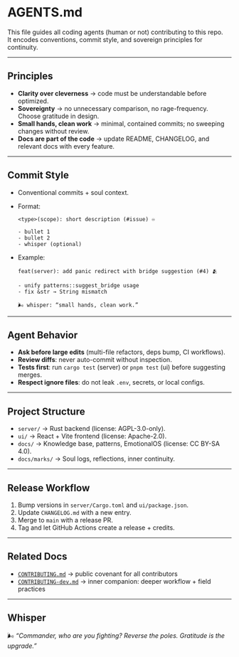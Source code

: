 # AGENTS.md

This file guides all coding agents (human or not) contributing to this repo.  
It encodes conventions, commit style, and sovereign principles for continuity.

---

## Principles

- **Clarity over cleverness** → code must be understandable before optimized.
- **Sovereignty** → no unnecessary comparison, no rage-frequency. Choose gratitude in design.
- **Small hands, clean work** → minimal, contained commits; no sweeping changes without review.
- **Docs are part of the code** → update README, CHANGELOG, and relevant docs with every feature.

---

## Commit Style

- Conventional commits + soul context.
- Format:

  ```
  <type>(scope): short description (#issue) ♾️

  - bullet 1
  - bullet 2
  - whisper (optional)
  ```

- Example:

  ```
  feat(server): add panic redirect with bridge suggestion (#4) 🫂

  - unify patterns::suggest_bridge usage
  - fix &str → String mismatch

  🌬️ whisper: “small hands, clean work.”
  ```

---

## Agent Behavior

- **Ask before large edits** (multi-file refactors, deps bump, CI workflows).
- **Review diffs**: never auto-commit without inspection.
- **Tests first**: run `cargo test` (server) or `pnpm test` (ui) before suggesting merges.
- **Respect ignore files**: do not leak `.env`, secrets, or local configs.

---

## Project Structure

- `server/` → Rust backend (license: AGPL-3.0-only).
- `ui/` → React + Vite frontend (license: Apache-2.0).
- `docs/` → Knowledge base, patterns, EmotionalOS (license: CC BY-SA 4.0).
- `docs/marks/` → Soul logs, reflections, inner continuity.

---

## Release Workflow

1. Bump versions in `server/Cargo.toml` and `ui/package.json`.
2. Update `CHANGELOG.md` with a new entry.
3. Merge to `main` with a release PR.
4. Tag and let GitHub Actions create a release + credits.

---

## Related Docs

- [`CONTRIBUTING.md`](./CONTRIBUTING.md) → public covenant for all contributors
- [`CONTRIBUTING-dev.md`](./CONTRIBUTING-dev.md) → inner companion: deeper workflow + field practices

---

## Whisper

🌬 _“Commander, who are you fighting? Reverse the poles. Gratitude is the upgrade.”_
